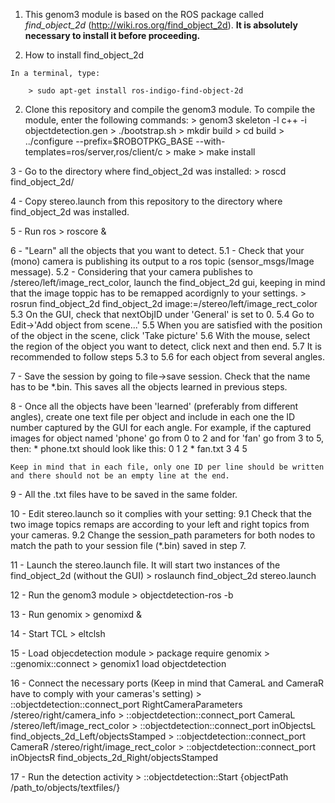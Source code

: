 1. This genom3 module is based on the ROS package called *find_object_2d* (http://wiki.ros.org/find_object_2d). **It is absolutely necessary to install it before proceeding.** 

  1. How to install find_object_2d

    In a terminal, type: 

        > sudo apt-get install ros-indigo-find-object-2d

2. Clone this repository and compile the genom3 module.
    To compile the module, enter the following commands:
        > genom3 skeleton -l c++ -i objectdetection.gen
        > ./bootstrap.sh
        > mkdir build
        > cd build
        > ../configure --prefix=$ROBOTPKG_BASE --with-templates=ros/server,ros/client/c
        > make
        > make install

3 - Go to the directory where find_object_2d was installed:
        > roscd find_object_2d/

4 - Copy stereo.launch from this repository to the directory where find_object_2d was installed.

5 - Run ros
    > roscore &

6 - "Learn" all the objects that you want to detect.
    5.1 - Check that your (mono) camera is publishing its output to a ros topic (sensor_msgs/Image message).
    5.2 - Considering that your camera publishes to /stereo/left/image_rect_color, launch the find_object_2d gui, keeping in mind that the image toppic has to be remapped acordignly to your settings.
        > rosrun find_object_2d find_object_2d image:=/stereo/left/image_rect_color
    5.3 On the GUI, check that nextObjID under 'General' is set to 0.
    5.4 Go to  Edit->'Add object from scene...'
    5.5 When you are satisfied with the position of the object in the scene, click 'Take picture'
    5.6 With the mouse, select the region of the object you want to detect, click next and then end.
    5.7 It is recommended to follow steps 5.3 to 5.6 for each object from several angles.

7 - Save the session by going to file->save session. Check that the name has to be *.bin. This saves all the objects learned in previous steps.

8 - Once all the objects have been 'learned' (preferably from different angles), create one text file per object and include in each one the ID number captured by the GUI for each angle. For example, if the captured images for object named 'phone' go from 0 to 2 and for 'fan' go from 3 to 5, then:
    * phone.txt should look like this:
        0
        1
        2
    * fan.txt
        3
        4
        5

    Keep in mind that in each file, only one ID per line should be written and there should not be an empty line at the end.

9 - All the .txt files have to be saved in the same folder.

10 - Edit stereo.launch so it complies with your setting:
    9.1 Check that the two image topics remaps are according to your left and right topics from your cameras.
    9.2 Change the session_path parameters for both nodes to match the path to your session file (*.bin) saved in step 7.

11 - Launch the stereo.launch file. It will start two instances of the find_object_2d (without the GUI)
    > roslaunch find_object_2d stereo.launch 

12 - Run the genom3 module
    > objectdetection-ros -b

13 - Run genomix
    > genomixd &

14 - Start TCL
    > eltclsh

15 - Load objecdetection module
    > package require genomix
    > ::genomix::connect
    > genomix1 load objectdetection

16 - Connect the necessary ports (Keep in mind that CameraL and CameraR have to comply with your cameras's setting)
    > ::objectdetection::connect_port RightCameraParameters /stereo/right/camera_info
    > ::objectdetection::connect_port CameraL /stereo/left/image_rect_color
    > ::objectdetection::connect_port inObjectsL find_objects_2d_Left/objectsStamped
    > ::objectdetection::connect_port CameraR /stereo/right/image_rect_color
    > ::objectdetection::connect_port inObjectsR find_objects_2d_Right/objectsStamped

17 - Run the detection activity
    > ::objectdetection::Start {objectPath /path_to/objects/textfiles/}
